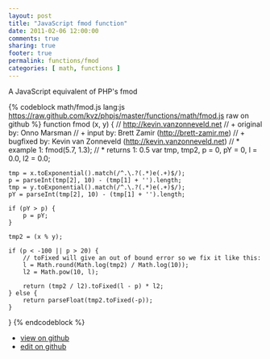 ```yaml
---
layout: post
title: "JavaScript fmod function"
date: 2011-02-06 12:00:00
comments: true
sharing: true
footer: true
permalink: functions/fmod
categories: [ math, functions ]
---
```

A JavaScript equivalent of PHP's fmod
<!-- more -->
{% codeblock math/fmod.js lang:js https://raw.github.com/kvz/phpjs/master/functions/math/fmod.js raw on github %}
function fmod (x, y) {
    // http://kevin.vanzonneveld.net
    // +   original by: Onno Marsman
    // +      input by: Brett Zamir (http://brett-zamir.me)
    // +   bugfixed by: Kevin van Zonneveld (http://kevin.vanzonneveld.net)
    // *     example 1: fmod(5.7, 1.3);
    // *     returns 1: 0.5
    var tmp, tmp2, p = 0,
        pY = 0,
        l = 0.0,
        l2 = 0.0;

    tmp = x.toExponential().match(/^.\.?(.*)e(.+)$/);
    p = parseInt(tmp[2], 10) - (tmp[1] + '').length;
    tmp = y.toExponential().match(/^.\.?(.*)e(.+)$/);
    pY = parseInt(tmp[2], 10) - (tmp[1] + '').length;

    if (pY > p) {
        p = pY;
    }

    tmp2 = (x % y);

    if (p < -100 || p > 20) {
        // toFixed will give an out of bound error so we fix it like this:
        l = Math.round(Math.log(tmp2) / Math.log(10));
        l2 = Math.pow(10, l);

        return (tmp2 / l2).toFixed(l - p) * l2;
    } else {
        return parseFloat(tmp2.toFixed(-p));
    }
}
{% endcodeblock %}
<ul>
 <li><a href="https://github.com/kvz/phpjs/blob/master/functions/math/fmod.js">view on github</a></li>
 <li><a href="https://github.com/kvz/phpjs/edit/master/functions/math/fmod.js">edit on github</a></li>
</ul>
